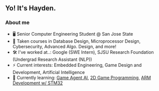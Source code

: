 ## Yo! It's Hayden.
### About me
- 🖥️ Senior Computer Engineering Student @ San Jose State
- 🔭 Taken courses in Database Design, Microprocessor Design, Cybersecurity, Advanced Algo. Design, and more!
- 🛠️ I've worked at..: Google (SWE Intern), SJSU Research Foundation (Undergrad Research Assistant (NLP))
- ⚡ Current interests: Embedded Engineering, Game Design and Development, Artificial Intelligence
- 🧠 Currently learning: [Game Agent AI](https://www.kaggle.com/learn/intro-to-game-ai-and-reinforcement-learning), [2D Game Programming](https://therealpenaz91.itch.io/2dgd-f0th), [ARM Development w/ STM32](https://www.carminenoviello.com/mastering-stm32/)


<!--
**haydenjones-ml/haydenjones-ml** is a ✨ _special_ ✨ repository because its `README.md` (this file) appears on your GitHub profile.

Here are some ideas to get you started:

- 🔭 I’m currently working on ...
- 🌱 I’m currently learning ...
- 👯 I’m looking to collaborate on ...
- 🤔 I’m looking for help with ...
- 💬 Ask me about ...
- 📫 How to reach me: ...
- 😄 Pronouns: ...
- ⚡ Fun fact: ...
-->
